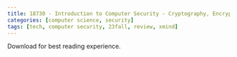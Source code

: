```yaml
---
title: 18730 - Introduction to Computer Security - Cryptography, Encryption
categories: [computer science, security]
tags: [tech, computer security, 23fall, review, xmind]
---
```


Download for best reading experience.

<object data="{{ site.baseurl }}/assets/pdf/23fall-midterm/18730-encryption.pdf" type="application/pdf" width="100%" height="1000px">
</object>
